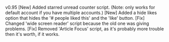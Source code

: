 v0.95
[New] Added starred unread counter script. (Note: only works for default account if you have multiple accounts.)
[New] Added a hide likes option that hides the '# people liked this' and the 'like' button.
[Fix] Changed 'wide screen reader' script because the old one was giving problems.
[Fix] Removed 'Article Focus' script, as it's probably more trouble then it's worth, if it works.